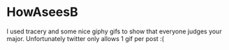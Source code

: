# HowAseesB
I used tracery and some nice giphy gifs to show that everyone judges your major. Unfortunately twitter only allows 1 gif per post :(
